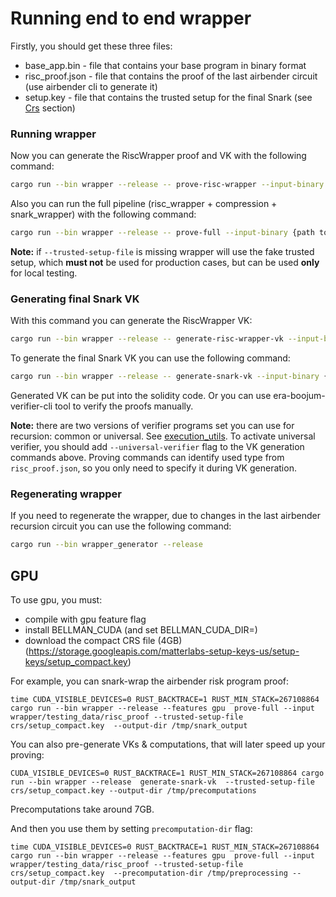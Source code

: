 # Running end to end wrapper

Firstly, you should get these three files:
- base_app.bin - file that contains your base program in binary format
- risc_proof.json - file that contains the proof of the last airbender circuit (use airbender cli to generate it)
- setup.key - file that contains the trusted setup for the final Snark (see [Crs](./overview.md##Crs) section)

### Running wrapper

Now you can generate the RiscWrapper proof and VK with the following command:
```bash
cargo run --bin wrapper --release -- prove-risc-wrapper --input-binary {path to base_app.bin} --input {path to risc_proof.json} --output-dir {output directory}
```

Also you can run the full pipeline (risc_wrapper + compression + snark_wrapper) with the following command:
```bash
cargo run --bin wrapper --release -- prove-full --input-binary {path to base_app.bin} --input {path to risc_proof.json} --trusted-setup-file {path to setup.key} --output-dir {output directory}
```
**Note:** if `--trusted-setup-file` is missing wrapper will use the fake trusted setup, which **must not** be used for production cases, but can be used **only** for local testing.

### Generating final Snark VK

With this command you can generate the RiscWrapper VK:
```bash
cargo run --bin wrapper --release -- generate-risc-wrapper-vk --input-binary {path to base_app.bin} --output-dir {output directory}
```

To generate the final Snark VK you can use the following command:
```bash
cargo run --bin wrapper --release -- generate-snark-vk --input-binary {path to base_app.bin} --trusted-setup-file {path to setup.key} --output-dir {output directory}
```

Generated VK can be put into the solidity code.
Or you can use era-boojum-verifier-cli tool to verify the proofs manually.

**Note:** there are two versions of verifier programs set you can use for recursion: common or universal. See [execution_utils](https://github.com/matter-labs/zksync-airbender/blob/6a49503916f046d091e1f7134d80fe037ace8ec6/execution_utils/src/lib.rs#L29C1-L49C72). To activate universal verifier, you should add `--universal-verifier` flag to the VK generation commands above. Proving commands can identify used type from `risc_proof.json`, so you only need to specify it during VK generation.

### Regenerating wrapper
If you need to regenerate the wrapper, due to changes in the last airbender recursion circuit you can use the following command:
```bash
cargo run --bin wrapper_generator --release
```


## GPU

To use gpu, you must:
* compile with gpu feature flag
* install BELLMAN_CUDA (and set BELLMAN_CUDA_DIR=)
* download the compact CRS file (4GB) (https://storage.googleapis.com/matterlabs-setup-keys-us/setup-keys/setup_compact.key)


For example, you can snark-wrap the airbender risk program proof:

```shell
time CUDA_VISIBLE_DEVICES=0 RUST_BACKTRACE=1 RUST_MIN_STACK=267108864 cargo run --bin wrapper --release --features gpu  prove-full --input wrapper/testing_data/risc_proof --trusted-setup-file crs/setup_compact.key  --output-dir /tmp/snark_output
```

You can also pre-generate VKs & computations, that will later speed up your proving:

```shell
CUDA_VISIBLE_DEVICES=0 RUST_BACKTRACE=1 RUST_MIN_STACK=267108864 cargo run --bin wrapper --release  generate-snark-vk  --trusted-setup-file crs/setup_compact.key --output-dir /tmp/precomputations
```

Precomputations take around 7GB.

And then you use them by setting `precomputation-dir` flag:

```shell
time CUDA_VISIBLE_DEVICES=0 RUST_BACKTRACE=1 RUST_MIN_STACK=267108864 cargo run --bin wrapper --release --features gpu  prove-full --input wrapper/testing_data/risc_proof --trusted-setup-file crs/setup_compact.key  --precomputation-dir /tmp/preprocessing --output-dir /tmp/snark_output
```



